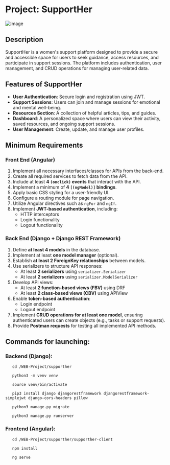 # Project: SupportHer  
![image](https://github.com/user-attachments/assets/97048f4f-5f69-4372-a5ad-d7b325436463)


## Description  
SupportHer is a women's support platform designed to provide a secure and accessible space for users to seek guidance, access resources, and participate in support sessions. The platform includes authentication, user management, and CRUD operations for managing user-related data.  

## Features of SupportHer  
- **User Authentication**: Secure login and registration using JWT.  
- **Support Sessions**: Users can join and manage sessions for emotional and mental well-being.  
- **Resources Section**: A collection of helpful articles, tips, and guides.  
- **Dashboard**: A personalized space where users can view their activity, saved resources, and ongoing support sessions.  
- **User Management**: Create, update, and manage user profiles.  

## Minimum Requirements  

### **Front End** (Angular)  
1. Implement all necessary interfaces/classes for APIs from the back-end.  
2. Create all required services to fetch data from the API.  
3. Include at least **4 `(onclick)` events** that interact with the API.  
4. Implement a minimum of **4 `[(ngModel)]` bindings**.  
5. Apply basic CSS styling for a user-friendly UI.  
6. Configure a routing module for page navigation.  
7. Utilize Angular directives such as `ngFor` and `ngIf`.  
8. Implement **JWT-based authentication**, including:  
   - HTTP interceptors  
   - Login functionality  
   - Logout functionality  



### **Back End** (Django + Django REST Framework)  
1. Define **at least 4 models** in the database.  
2. Implement at least **one model manager** (optional).  
3. Establish **at least 2 ForeignKey relationships** between models.  
4. Use serializers to structure API responses:  
   - At least **2 serializers** using `serializer.Serializer`  
   - At least **2 serializers** using `serializer.ModelSerializer`  
5. Develop API views:  
   - At least **2 function-based views (FBV)** using DRF  
   - At least **2 class-based views (CBV)** using APIView  
6. Enable **token-based authentication**:  
   - Login endpoint  
   - Logout endpoint  
7. Implement **CRUD operations for at least one model**, ensuring authenticated users can create objects (e.g., tasks or support requests).  
8. Provide **Postman requests** for testing all implemented API methods.  

## Commands for launching: 
### Backend (Django):
```
   cd /WEB-Project/supporther
```
```
   python3 -m venv venv
```
```
   source venv/bin/activate
```
```
   pip3 install django djangorestframework djangorestframework-simplejwt django-cors-headers pillow
```
```
   python3 manage.py migrate
```
```
   python3 manage.py runserver
```

### Frontend (Angular):
```
   cd /WEB-Project/supporther/supporther-client
```
```
   npm install
```
```
   ng serve
```



